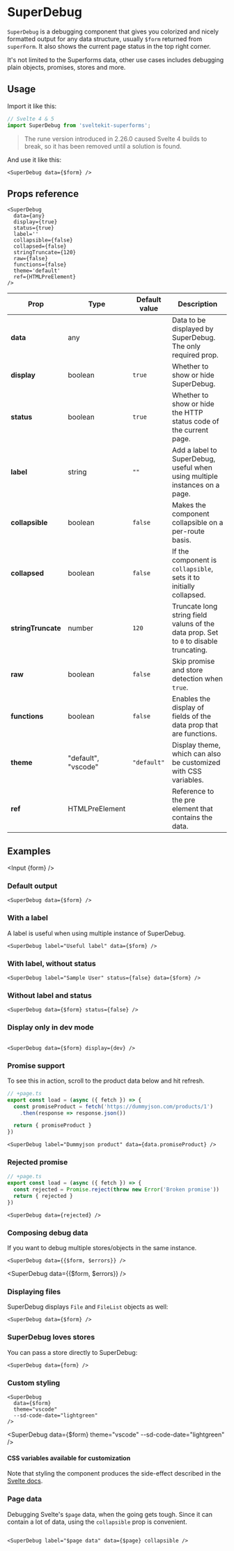
<Head title="SuperDebug - the Super debugging component" />

# SuperDebug

`SuperDebug` is a debugging component that gives you colorized and nicely formatted output for any data structure, usually `$form` returned from `superForm`. It also shows the current page status in the top right corner.

It's not limited to the Superforms data, other use cases includes debugging plain objects, promises, stores and more.

## Usage

Import it like this:

```ts
// Svelte 4 & 5
import SuperDebug from 'sveltekit-superforms';
```

> The rune version introduced in 2.26.0 caused Svelte 4 builds to break, so it has been removed until a solution is found.

And use it like this:

```svelte
<SuperDebug data={$form} />
```

## Props reference

```svelte
<SuperDebug
  data={any}
  display={true}
  status={true}
  label=''
  collapsible={false}
  collapsed={false}
  stringTruncate={120}
  raw={false}
  functions={false}
  theme='default'
  ref={HTMLPreElement} 
/>
```

| Prop               | Type           | Default value | Description |
| ------------------ | -------------- | ------------- | ----------- |
| **data**           | any            |               | Data to be displayed by SuperDebug. The only required prop. |
| **display**        | boolean        | `true`        | Whether to show or hide SuperDebug. |
| **status**         | boolean        | `true`        | Whether to show or hide the HTTP status code of the current page. |
| **label**          | string         | `""`          | Add a label to SuperDebug, useful when using multiple instances on a page. |
| **collapsible**    | boolean        | `false`       | Makes the component collapsible on a per-route basis. |
| **collapsed**      | boolean        | `false`       | If the component is `collapsible`, sets it to initially collapsed. |
| **stringTruncate** | number         | `120`         | Truncate long string field valuns of the data prop. Set to `0` to disable truncating. |
| **raw**            | boolean        | `false`       | Skip promise and store detection when `true`. |
| **functions**      | boolean        | `false`       | Enables the display of fields of the data prop that are functions. |
| **theme**          | "default", "vscode" | `"default"` | Display theme, which can also be customized with CSS variables. |
| **ref**            | HTMLPreElement |               | Reference to the pre element that contains the data. |

## Examples

<Input {form} />

### Default output

```svelte
<SuperDebug data={$form} />
```

<SuperDebug data={$form} />

### With a label

A label is useful when using multiple instance of SuperDebug.

```svelte
<SuperDebug label="Useful label" data={$form} />
```

<SuperDebug label="Useful label" data={$form} />

### With label, without status

```svelte
<SuperDebug label="Sample User" status={false} data={$form} />
```

<SuperDebug label="Sample User" status={false} data={$form} />

### Without label and status

```svelte
<SuperDebug data={$form} status={false} />
```

<SuperDebug data={$form} status={false} />

### Display only in dev mode

```svelte

<SuperDebug data={$form} display={dev} />
```

<SuperDebug data={$form} display={dev} />

### Promise support

To see this in action, scroll to the product data below and hit refresh.

```ts
// +page.ts
export const load = (async ({ fetch }) => {
  const promiseProduct = fetch('https://dummyjson.com/products/1')
    .then(response => response.json())

  return { promiseProduct }
})
```

```svelte
<SuperDebug label="Dummyjson product" data={data.promiseProduct} />
```

<SuperDebug label="Dummyjson product" data={product} />

### Rejected promise

```ts
// +page.ts
export const load = (async ({ fetch }) => {
  const rejected = Promise.reject(throw new Error('Broken promise'))
  return { rejected }
})
```

```svelte
<SuperDebug data={rejected} />
```

<SuperDebug data={rejected} />

### Composing debug data

If you want to debug multiple stores/objects in the same instance.

```svelte
<SuperDebug data={{$form, $errors}} />
```

<SuperDebug data={{$form, $errors}} />

### Displaying files

SuperDebug displays `File` and `FileList` objects as well:

```svelte
<SuperDebug data={$form} />
```

<SuperDebug data={fileData} />

### SuperDebug loves stores

You can pass a store directly to SuperDebug:

```svelte
<SuperDebug data={form} />
```

<SuperDebug data={form} />

### Custom styling

```svelte
<SuperDebug 
  data={$form} 
  theme="vscode" 
  --sd-code-date="lightgreen" 
/>
```

<SuperDebug 
  data={$form} 
  theme="vscode" 
  --sd-code-date="lightgreen"
/>

#### CSS variables available for customization

<CssVars />

Note that styling the component produces the side-effect described in the [Svelte docs](https://svelte.dev/docs/component-directives#style-props).

### Page data

Debugging Svelte's `$page` data, when the going gets tough. Since it can contain a lot of data, using the `collapsible` prop is convenient.

```svelte

<SuperDebug label="$page data" data={$page} collapsible />
```

<SuperDebug label="$page data" data={$page} collapsible />
